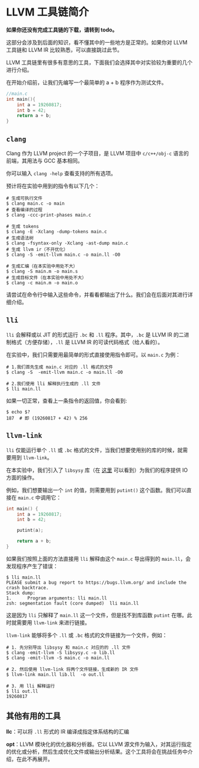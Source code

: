 # LLVM 工具链简介

**如果你还没有完成工具链的下载，请转到 todo。**

这部分会涉及到后面的知识，看不懂其中的一些地方是正常的。如果你对 LLVM 工具链和 LLVM IR 比较熟悉，可以直接跳过此节。

LLVM 工具链里有很多有意思的工具，下面我们会选择其中对实验较为重要的几个进行介绍。

在开始介绍前，让我们先编写一个最简单的 a + b 程序作为测试文件。

``` c
//main.c
int main(){
    int a = 19260817;
    int b = 42;
    return a + b;
}
```

## `clang`

Clang 作为 LLVM project 的一个子项目，是 LLVM 项目中 `c/c++/obj-c` 语言的前端，其用法与 GCC 基本相同。

你可以输入 `clang -help` 查看支持的所有选项。

预计将在实验中用到的指令有以下几个：

```shell
# 生成可执行文件
$ clang main.c -o main
# 查看编译的过程
$ clang -ccc-print-phases main.c

# 生成 tokens
$ clang -E -Xclang -dump-tokens main.c
# 生成语法树
$ clang -fsyntax-only -Xclang -ast-dump main.c
# 生成 llvm ir（不开优化）
$ clang -S -emit-llvm main.c -o main.ll -O0

# 生成汇编（在本实验中用处不大）
$ clang -S main.m -o main.s
# 生成目标文件（在本实验中用处不大）
$ clang -c main.m -o main.o
```

请尝试在命令行中输入这些命令，并看看都输出了什么。我们会在后面对其进行详细介绍。

## `lli`

`lli` 会解释或以 JIT 的形式运行 `.bc` 和 `.ll` 程序。其中，`.bc` 是 LLVM IR 的二进制格式（方便存储），`.ll` 是 LLVM IR 的可读代码格式（给人看的）。

在实验中，我们只需要用最简单的形式直接使用指令即可。以 `main.c` 为例：

```shell
# 1.我们首先生成 main.c 对应的 .ll 格式的文件
$ clang -S  -emit-llvm main.c -o main.ll -O0

# 2.我们使用 lli 解释执行生成的 .ll 文件
$ lli main.ll
```

如果一切正常，查看上一条指令的返回值，你会看到:

``` shell
$ echo $?
187  # 即 (19260817 + 42) % 256
```

## `llvm-link`

`lli` 仅能运行单个 `.ll` 或 `.bc` 格式的文件，当我们想要使用别的库的时候，就需要用到 `llvm-link`。

在本实验中，我们引入了 `libsysy` 库（在 [这里](http://transfer.sh/R6fivF/libsysy.zip) 可以看到）为我们的程序提供 IO 方面的操作。

例如，我们想要输出一个 `int` 的值，则需要用到 `putint()` 这个函数。我们可以直接在 `main.c` 中调用它：

``` c
int main() {
    int a = 19260817;
    int b = 42;

    putint(a);

    return a + b;
}
```

如果我们按照上面的方法直接用 `lli` 解释由这个 `main.c` 导出得到的 `main.ll`，会发现程序产生了错误：

```shell
$ lli main.ll
PLEASE submit a bug report to https://bugs.llvm.org/ and include the crash backtrace.
Stack dump:
1.      Program arguments: lli main.ll
zsh: segmentation fault (core dumped)  lli main.ll
```

这是因为 `lli` 只解释了 `main.ll` 这一个文件，但是找不到库函数 `putint` 在哪。此时就需要用 `llvm-link` 来进行链接。

`llvm-link` 能够将多个 `.ll` 或 `.bc` 格式的文件链接为一个文件，例如：

``` shell
# 1. 先分别导出 libsysy 和 main.c 对应的的 .ll 文件
$ clang -emit-llvm -S libsysy.c -o lib.ll
$ clang -emit-llvm -S main.c -o main.ll

# 2. 然后使用 llvm-link 将两个文件链接，生成新的 IR 文件
$ llvm-link main.ll lib.ll  -o out.ll

# 3. 用 lli 解释运行
$ lli out.ll
19260817
```

## 其他有用的工具

**llc**：可以将 `.ll` 形式的 IR 编译成指定体系结构的汇编

**opt**：LLVM 模块化的优化器和分析器。它以 LLVM 源文件为输入，对其运行指定的优化或分析，然后生成优化文件或输出分析结果。这个工具将会在挑战任务中介绍，在此不再展开。

